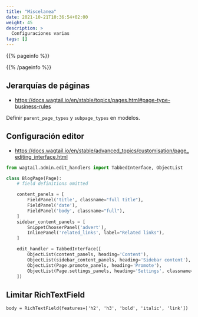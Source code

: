 ```yaml
---
title: "Miscelanea"
date: 2021-10-21T10:36:54+02:00
weight: 45
description: >
  Configuraciones varias
tags: []
---
```


{{% pageinfo %}}

{{% /pageinfo %}}

## Jerarquías de páginas
* https://docs.wagtail.io/en/stable/topics/pages.html#page-type-business-rules
  
Definir ```parent_page_types```  y  ```subpage_types``` en modelos.

## Configuración editor
* https://docs.wagtail.io/en/stable/advanced_topics/customisation/page_editing_interface.html

```python
from wagtail.admin.edit_handlers import TabbedInterface, ObjectList

class BlogPage(Page):
    # field definitions omitted

    content_panels = [
        FieldPanel('title', classname="full title"),
        FieldPanel('date'),
        FieldPanel('body', classname="full"),
    ]
    sidebar_content_panels = [
        SnippetChooserPanel('advert'),
        InlinePanel('related_links', label="Related links"),
    ]

    edit_handler = TabbedInterface([
        ObjectList(content_panels, heading='Content'),
        ObjectList(sidebar_content_panels, heading='Sidebar content'),
        ObjectList(Page.promote_panels, heading='Promote'),
        ObjectList(Page.settings_panels, heading='Settings', classname="settings"),
    ])
```
## Limitar RichTextField
```body = RichTextField(features=['h2', 'h3', 'bold', 'italic', 'link'])```